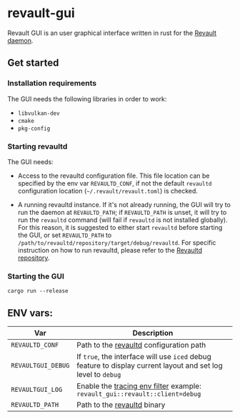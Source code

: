 # revault-gui

Revault GUI is an user graphical interface written in rust for the 
[Revault daemon](https:://github.com/revault/revaultd).

## Get started

### Installation requirements

The GUI needs the following libraries in order to work:
- `libvulkan-dev`
- `cmake`
- `pkg-config`

### Starting revaultd

The GUI needs:
- Access to the revaultd configuration file. This file
location can be specified by the env var `REVAULTD_CONF`, if not the
default `revaultd` configuration location (`~/.revault/revault.toml`) is checked.

- A running revaultd instance. If it's not already running, the GUI will try to run the daemon
at `REVAULTD_PATH`; if `REVAULTD_PATH` is unset, it will try to run the `revaultd`
command (will fail if `revaultd` is not installed globally). For this reason, it is suggested to
either start `revaultd` before starting the GUI, or set `REVAULTD_PATH` to
`/path/to/revaultd/repository/target/debug/revaultd`. For specific instruction on how to run
revaultd, please refer to the [Revaultd repository](https:://github.com/revault/revaultd).

### Starting the GUI

```
cargo run --release
```

## ENV vars:

| Var                   | Description                                                                                                                                                              |
| --------------------- | ------------------------------------------------------------------------------------------------------------------------------------------------------------------------ |
| `REVAULTD_CONF`       | Path to the [revaultd](https://github.com/revault/revaultd) configuration path                                                                                          |
| `REVAULTGUI_DEBUG`    | If `true`, the interface will use `iced` debug feature to display current layout and set log level to `debug`                                                            |
| `REVAULTGUI_LOG`      | Enable the [tracing env filter](https://docs.rs/tracing-subscriber/0.2.15/tracing_subscriber/filter/struct.EnvFilter.html) example: `revault_gui::revault::client=debug` |
| `REVAULTD_PATH`       | Path to the [revaultd](https://github.com/revault/revaultd) binary                                                                                                      |
